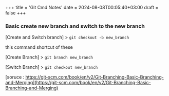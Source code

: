 +++
title = 'Git Cmd Notes'
date = 2024-08-08T00:05:40+03:00
draft = false
+++
### Basic create new branch and switch to the new branch

[Create and Switch branch] > `git checkout -b new_branch`

this command shortcut of these

[Create Branch] > `git branch new_branch`

[Switch Branch] > `git checkout new_branch`

[soruce : https://git-scm.com/book/en/v2/Git-Branching-Basic-Branching-and-Merging](https://git-scm.com/book/en/v2/Git-Branching-Basic-Branching-and-Merging)
